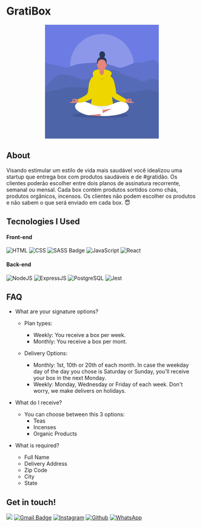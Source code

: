 # GratiBox

<p align="center" >
<img src="https://github.com/driven-exercises/Projeto-GratiBox/blob/a09f21f55810dd55c09230dd88ed027151e81043/image05.webp" width="300" height="300"/>
</p>


## About
Visando estimular um estilo de vida mais saudável você idealizou uma startup que entrega box com produtos saudáveis e de #gratidão. Os clientes poderão escolher entre dois planos de assinatura recorrente, semanal ou mensal. Cada box contém produtos sortidos como chás, produtos orgânicos, incensos. Os clientes não podem escolher os produtos e não sabem o que será enviado em cada box. 😇

## Tecnologies I Used

#### **Front-end**

![HTML](https://img.shields.io/badge/HTML5-E34F26?style=flat-square&logo=html5&logoColor=white) 
![CSS](https://img.shields.io/badge/CSS3-1572B6?style=flat-square&logo=css3&logoColor=white)
![SASS Badge](https://img.shields.io/badge/Sass-CC6699?style=flat-square&logo=sass&logoColor=white)
![JavaScript](https://img.shields.io/badge/JavaScript-F7DF1E?style=flat-square&logo=javascript&logoColor=black)
![React](https://img.shields.io/badge/React-20232A?style=flat-square&logo=react&logoColor=61DAFB)

#### **Back-end**

![NodeJS](https://img.shields.io/badge/Node.js-43853D?style=flat-square&logo=node.js&logoColor=white)
![ExpressJS](https://img.shields.io/badge/Express.js-404D59?style=flat-square&logo=express&logoColor=white)
![PostgreSQL](https://img.shields.io/badge/PostgreSQL-316192?style=flat-square&logo=postgresql&logoColor=white)
![Jest](https://img.shields.io/badge/Jest-C21325?style=flat-square&logo=jest&logoColor=white)

## FAQ

- What are your signature options?
    - Plan types:
        - Weekly: You receive a box per week.
        - Monthly: You receive a box per mont.

    - Delivery Options:
        - Monthly: 1st, 10th or 20th of each month. In case the weekday day of the day you chose is Saturday or Sunday, you'll receive your box in the next Monday. 
        - Weekly: Monday, Wednesday or Friday of each week. Don't worry, we make delivers on holidays.

 - What do I receive?
    - You can choose between this 3 options:
        - Teas
        - Incenses
        - Organic Products

- What is required?
    - Full Name
    - Delivery Address
    - Zip Code
    - City
    - State

## Get in touch!
[<img src="https://img.shields.io/badge/LinkedIn-0077B5?style=for-the-badge&logo=linkedin&logoColor=white" />](https://www.linkedin.com/in/pina-pedrolucas)
[![Gmail Badge](https://img.shields.io/badge/Gmail-D14836?style=for-the-badge&logo=gmail&logoColor=white)](mailto:pedrolucaspina22@gmail.com)
[![Instagram](https://img.shields.io/badge/Instagram-E4405F?style=for-the-badge&logo=instagram&logoColor=white)](https://www.instagram.com/pedrolpin4/)
[![Github](https://img.shields.io/badge/GitHub-100000?style=for-the-badge&logo=github&logoColor=white)](https://github.com/pedrolpin4)
[![WhatsApp](https://img.shields.io/badge/WhatsApp-25D366?style=for-the-badge&logo=whatsapp&logoColor=white)](https://api.whatsapp.com/send?phone=5521967431453&text=Olá,%20meu%20amigo!)
    
